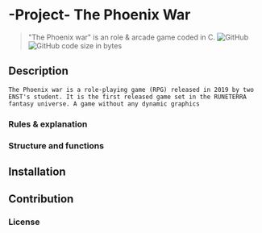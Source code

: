 # -Project- The Phoenix War
> "The Phoenix war" is an role & arcade game coded in C.
![GitHub](https://img.shields.io/github/license/KyuCore/The-Phoenix-War--Project-.svg)
![GitHub code size in bytes](https://img.shields.io/github/languages/code-size/KyuCore/The-Phoenix-War--Project-.svg)

## Description 
    The Phoenix war is a role-playing game (RPG) released in 2019 by two ENST's student. It is the first released game set in the RUNETERRA fantasy universe. A game without any dynamic graphics 
### Rules & explanation
### Structure and functions
## Installation
## Contribution
### License
